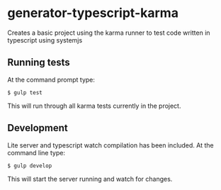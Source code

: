 # generator-typescript-karma

Creates a basic project using the karma runner to test code written in typescript using systemjs

## Running tests

At the command prompt type:  

 `$ gulp test`

This will run through all karma tests currently in the project. 

## Development

Lite server and typescript watch compilation has been included. At the command line type:  

 `$ gulp develop`
 
This will start the server running and watch for changes.
